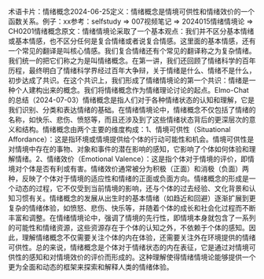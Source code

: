 

术语卡片：情绪概念2024-06-25定义：情绪概念是情境可供性和情绪效价的一个函数关系。例子：xx参考：selfstudy => 007视频笔记 => 2024015情绪情境论 => CH0201情绪概念原文：情绪情境论采取了一个基本观点：我们并不区分基本情绪或基本情感，也不区分任何是复合情绪或者说复合情感。这里面的基本情感，还有一个常见的翻译是叫核心情感。我们复合情绪还有个常见的翻译称之为复杂情绪。我们统一的把它们称之为是叫情绪概念。在第一讲，我们还回顾了情绪科学的百年历程，最终明白了情绪科学界经过百年大争辩，关于情绪是什么、情绪不是什么，初步达成了共识。在这个共识上，我们形成了情绪情境论的第一个共识：情绪是一种个人建构出来的概念。我们将情绪概念作为情绪理论讨论的起点。Elmo-Chat 的总结（2024-07-03）情绪概念是指人们对于各种情绪状态的认知和理解，它是我们识别、分类和表达情绪的基础。在情绪情境论中，情绪概念不仅包括了情绪的名称，如快乐、悲伤、愤怒等，而且还涉及到了这些情绪状态背后的更深层次的意义和结构。情绪概念由两个主要的维度构成：1、情境可供性（Situational Affordance）：这是指环境或情境提供给个体的行动可能性和机会。情境可供性是对情境中存在的事物、对象和事件的潜在影响的感知，它影响了个体如何体验和理解情绪。2、情绪效价（Emotional Valence）：这是指个体对于情境的评价，即情境对个体是否有利或有害。情绪效价通常被分为积极（正面）和消极（负面）两种，反映了个体对于情境的适应性和情绪的正面或负面方向。情绪概念的形成是一个动态的过程，它不仅受到当前情境的影响，还与个体的过去经验、文化背景和认知习惯有关。情绪概念的发展从出生时的基本情绪（如趋近和回避）逐渐扩展到更复杂的情绪体验，如愤怒、悲伤、快乐等，并随着个体的成长和社会化过程而不断丰富和调整。在情绪情境论中，强调了情境的先行性，即情境本身就包含了一系列的可能性和情绪资源，这些资源存在于个体的认知之外，不依赖于个体的感知。因此，理解情绪概念不仅需要关注个体的内在体验，还需要关注外在环境提供的情绪可供性。总的来说，情绪概念是个体对于情绪状态的内在表征，它是通过对情境可供性的感知和对情境效价的评价而形成的。这种理解使得情绪情境论能够提供一个更为全面和动态的框架来探索和解释人类的情绪体验。